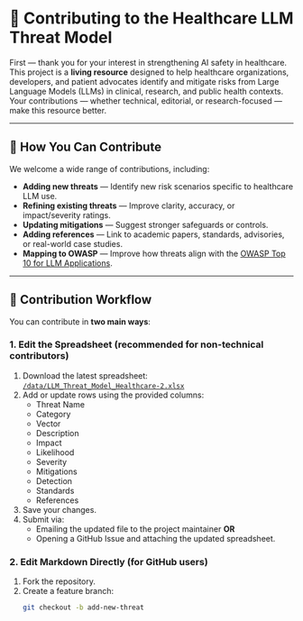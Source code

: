 # 🤝 Contributing to the Healthcare LLM Threat Model

First — thank you for your interest in strengthening AI safety in healthcare.  
This project is a **living resource** designed to help healthcare organizations, developers, and patient advocates identify and mitigate risks from Large Language Models (LLMs) in clinical, research, and public health contexts.  
Your contributions — whether technical, editorial, or research-focused — make this resource better.

---

## 🧭 How You Can Contribute

We welcome a wide range of contributions, including:

- **Adding new threats** — Identify new risk scenarios specific to healthcare LLM use.
- **Refining existing threats** — Improve clarity, accuracy, or impact/severity ratings.
- **Updating mitigations** — Suggest stronger safeguards or controls.
- **Adding references** — Link to academic papers, standards, advisories, or real-world case studies.
- **Mapping to OWASP** — Improve how threats align with the [OWASP Top 10 for LLM Applications](https://owasp.org/www-project-top-10-for-large-language-model-applications/).

---

## 📝 Contribution Workflow

You can contribute in **two main ways**:

### 1. Edit the Spreadsheet (recommended for non-technical contributors)
1. Download the latest spreadsheet:  
   [`/data/LLM_Threat_Model_Healthcare-2.xlsx`](data/LLM_Threat_Model_Healthcare-2.xlsx)
2. Add or update rows using the provided columns:
   - Threat Name
   - Category
   - Vector
   - Description
   - Impact
   - Likelihood
   - Severity
   - Mitigations
   - Detection
   - Standards
   - References
3. Save your changes.
4. Submit via:
   - Emailing the updated file to the project maintainer **OR**
   - Opening a GitHub Issue and attaching the updated spreadsheet.

### 2. Edit Markdown Directly (for GitHub users)
1. Fork the repository.
2. Create a feature branch:
   ```bash
   git checkout -b add-new-threat
